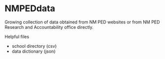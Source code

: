 # NMPEDdata
Growing collection of data obtained from NM PED websites or from NM PED Research and Accountability office directly. 

Helpful files
- school directory (csv)
- data dictionary (json)
